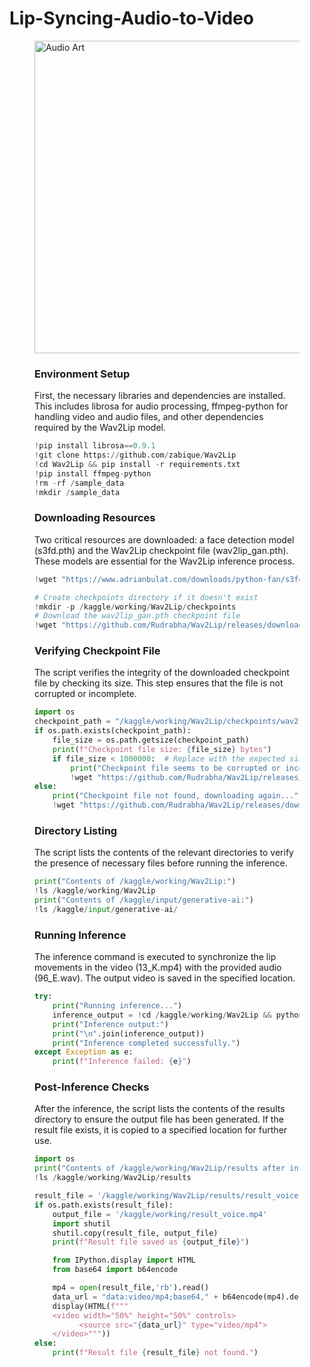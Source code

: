 # Lip-Syncing-Audio-to-Video
<figure>
        <img src="[https://ar5iv.labs.arxiv.org/html/2212.04970/assets/x1.png](https://encrypted-tbn0.gstatic.com/images?q=tbn:ANd9GcRuOx3O8qp4sznnTOfNyafLkbcEd2x29WbRtA&s)" alt ="Audio Art" style='width:800px;height:500px;'>
        <figcaption>

### Environment Setup
First, the necessary libraries and dependencies are installed. This includes librosa for audio processing, ffmpeg-python for handling video and audio files, and other dependencies required
 by the Wav2Lip model.
 
 ```python
!pip install librosa==0.9.1
!git clone https://github.com/zabique/Wav2Lip
!cd Wav2Lip && pip install -r requirements.txt
!pip install ffmpeg-python
!rm -rf /sample_data
!mkdir /sample_data
```

### Downloading Resources
Two critical resources are downloaded: a face detection model (s3fd.pth) and the Wav2Lip checkpoint file (wav2lip_gan.pth). These models are essential for the Wav2Lip inference process.

```python
!wget "https://www.adrianbulat.com/downloads/python-fan/s3fd-619a316812.pth" -O "/kaggle/working/Wav2Lip/face_detection/detection/sfd/s3fd.pth"

# Create checkpoints directory if it doesn't exist
!mkdir -p /kaggle/working/Wav2Lip/checkpoints
# Download the wav2lip_gan.pth checkpoint file
!wget "https://github.com/Rudrabha/Wav2Lip/releases/download/v0.1/wav2lip_gan.pth" -O "/kaggle/working/Wav2Lip/checkpoints/wav2lip_gan.pth"
```

### Verifying Checkpoint File
The script verifies the integrity of the downloaded checkpoint file by checking its size. This step ensures that the file is not corrupted or incomplete.

```python
import os
checkpoint_path = "/kaggle/working/Wav2Lip/checkpoints/wav2lip_gan.pth"
if os.path.exists(checkpoint_path):
    file_size = os.path.getsize(checkpoint_path)
    print(f"Checkpoint file size: {file_size} bytes")
    if file_size < 1000000:  # Replace with the expected size in bytes
        print("Checkpoint file seems to be corrupted or incomplete, re-downloading...")
        !wget "https://github.com/Rudrabha/Wav2Lip/releases/download/v0.1/wav2lip_gan.pth" -O "/kaggle/working/Wav2Lip/checkpoints/wav2lip_gan.pth"
else:
    print("Checkpoint file not found, downloading again...")
    !wget "https://github.com/Rudrabha/Wav2Lip/releases/download/v0.1/wav2lip_gan.pth" -O "/kaggle/working/Wav2Lip/checkpoints/wav2lip_gan.pth"
```

### Directory Listing
The script lists the contents of the relevant directories to verify the presence of necessary files before running the inference.

```python
print("Contents of /kaggle/working/Wav2Lip:")
!ls /kaggle/working/Wav2Lip
print("Contents of /kaggle/input/generative-ai:")
!ls /kaggle/input/generative-ai/
```
### Running Inference
The inference command is executed to synchronize the lip movements in the video (13_K.mp4) with the provided audio (96_E.wav). The output video is saved in the specified location.

```python
try:
    print("Running inference...")
    inference_output = !cd /kaggle/working/Wav2Lip && python inference.py --checkpoint_path checkpoints/wav2lip_gan.pth --face "/kaggle/input/generative-ai/13_K.mp4" --audio "/kaggle/input/generative-ai/96_E.wav" --outfile "results/result_voice.mp4"
    print("Inference output:")
    print("\n".join(inference_output))
    print("Inference completed successfully.")
except Exception as e:
    print(f"Inference failed: {e}")
```
### Post-Inference Checks
After the inference, the script lists the contents of the results directory to ensure the output file has been generated. If the result file exists, it is copied to a specified location for further use.

```python
import os
print("Contents of /kaggle/working/Wav2Lip/results after inference:")
!ls /kaggle/working/Wav2Lip/results

result_file = '/kaggle/working/Wav2Lip/results/result_voice.mp4'
if os.path.exists(result_file):
    output_file = '/kaggle/working/result_voice.mp4'
    import shutil
    shutil.copy(result_file, output_file)
    print(f"Result file saved as {output_file}")

    from IPython.display import HTML
    from base64 import b64encode

    mp4 = open(result_file,'rb').read()
    data_url = "data:video/mp4;base64," + b64encode(mp4).decode()
    display(HTML(f"""
    <video width="50%" height="50%" controls>
          <source src="{data_url}" type="video/mp4">
    </video>"""))
else:
    print(f"Result file {result_file} not found.")
```
